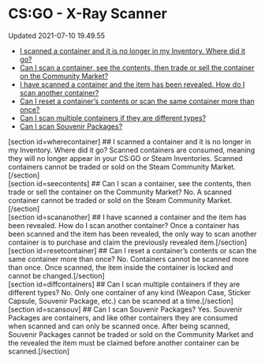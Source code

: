 # CS:GO - X-Ray Scanner
Updated 2021-07-10 19.49.55


* [I scanned a container and it is no longer in my Inventory. Where did it go?](#wherecontainer)
* [Can I scan a container, see the contents, then trade or sell the container on the Community Market?](#seecontents)
* [I have scanned a container and the item has been revealed. How do I scan another container?](#scananother)
* [Can I reset a container’s contents or scan the same container more than once?](#resetcontainer)
* [Can I scan multiple containers if they are different types?](#diffcontainers)
* [Can I scan Souvenir Packages?](#scansouv)

  
[section id=wherecontainer] ## I scanned a container and it is no longer in my Inventory. Where did it go?
Scanned containers are consumed, meaning they will no longer appear in your CS:GO or Steam Inventories. Scanned containers cannot be traded or sold on the Steam Community Market.[/section]   
[section id=seecontents] ## Can I scan a container, see the contents, then trade or sell the container on the Community Market?
No. A scanned container cannot be traded or sold on the Steam Community Market.[/section]   
[section id=scananother] ## I have scanned a container and the item has been revealed. How do I scan another container?
Once a container has been scanned and the item has been revealed, the only way to scan another container is to purchase and claim the previously revealed item.[/section]   
[section id=resetcontainer] ## Can I reset a container’s contents or scan the same container more than once?
No. Containers cannot be scanned more than once. Once scanned, the item inside the container is locked and cannot be changed.[/section]   
[section id=diffcontainers] ## Can I scan multiple containers if they are different types?
No. Only one container of any kind (Weapon Case, Sticker Capsule, Souvenir Package, etc.) can be scanned at a time.[/section]   
[section id=scansouv] ## Can I scan Souvenir Packages?
Yes. Souvenir Packages are containers, and like other containers they are consumed when scanned and can only be scanned once. After being scanned, Souvenir Packages cannot be traded or sold on the Community Market and the revealed the item must be claimed before another container can be scanned.[/section]